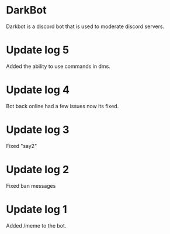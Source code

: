 # DarkBot
Darkbot is a discord bot that is used to moderate discord servers.

# Update log 5
Added the ability to use commands in dms.

# Update log 4
Bot back online had a few issues now its fixed.

# Update log 3
Fixed "say2"

# Update log 2
Fixed ban messages

# Update log 1
Added /meme to the bot.

